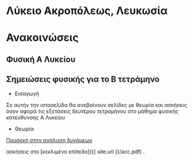 # Λύκειο Ακροπόλεως, Λευκωσία
# Ανακοινώσεις
## Φυσική Α Λυκείου
## Σημειώσεις φυσικής για το Β τετράμηνο
* Εισαγωγή

Σε αυτήν την ιστοσελίδα θα ανεβαίνουν σελίδες με θεωρία  και ασκήσεις όσον αφορά τις εξετάσεις δευτέρου τετραμήνου στο μάθημα φυσικής κατεύθυνσης Α Λυκείου 

* Θεωρία

<u>Προσοχή στην ανάλυση δυνάμεων</u>
  
ασκήσεις στο [κεκλιμένο επίπεδο]({{ site.url }}/acc.pdf) .
